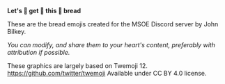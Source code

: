 <b>Let's 👏 get 👏 this 👏 bread</b>

These are the bread emojis created for the MSOE Discord server by John Bilkey.

<i>You can modify, and share them to your heart's content, preferably with attribution if possible.</i>




These graphics are largely based on Twemoji 12.
https://github.com/twitter/twemoji
Available under CC BY 4.0 license.
